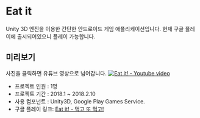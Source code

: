 # Eat it
Unity 3D 엔진을 이용한 간단한 안드로이드 게임 애플리케이션입니다.
현재 구글 플레이에 출시되어있으니 플레이 가능합니다.

## 미리보기
사진을 클릭하면 유튜브 영상으로 넘어갑니다.
[![Eat it! - Youtube video](https://img.youtube.com/vi/QYlfa8n_rF0/0.jpg)](https://youtu.be/QYlfa8n_rF0 "Eat it!")



* 프로젝트 인원 : 1명
* 프로젝트 기간 : 2018.1 ~ 2018.2.10
* 사용 컴포넌트 : Unity3D, Google Play Games Service.
* 구글 플레이 링크: [Eat it! - 먹고 또 먹고!](https://play.google.com/store/apps/details?id=com.goodperson.eatit4)
